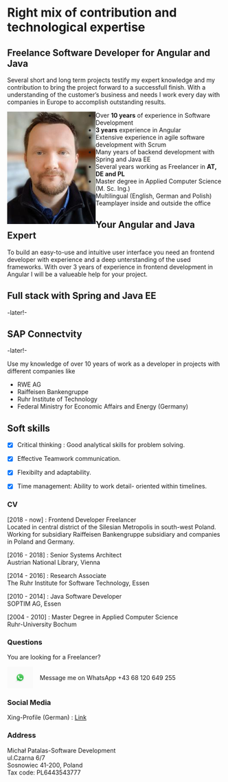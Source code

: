 # Right mix of contribution and technological expertise
## Freelance Software Developer for Angular and Java

Several short and long term projects testify my expert knowledge and my contribution to bring the project forward to a successfull finish. With a understanding of the customer’s business and needs I work every day with companies in Europe to accomplish outstanding results.

<div markdown="1" class="image-row">
<img id="profil" align="left" width="206" height="261" src="/images/me_3.jpg" >

- Over **10 years** of experience in Software Development
- **3 years** experience in Angular
- Extensive experience in agile software development with Scrum
- Many years of backend development with Spring and Java EE
- Several years working as Freelancer in **AT, DE and PL**
- Master degree in Applied Computer Science (M. Sc. Ing.)
- Multilingual (English, German and Polish)
- Teamplayer inside and outside the office
</div>

## Your Angular and Java Expert

To build an easy-to-use and intuitive user interface you need an frontend developer with experience and a deep unterstanding of the used frameworks. With over 3 years of experience in frontend development in Angular I will be a valueable help for your project. 
 

## Full stack with Spring and Java EE
-later!-

## SAP Connectvity
-later!-

Use my knowledge of over 10 years of work as a developer in projects with different companies like 
- RWE AG
- Raiffeisen Bankengruppe
- Ruhr Institute of Technology
- Federal Ministry for Economic Affairs and Energy (Germany)

## Soft skills
- [x] Critical thinking : Good analytical skills for problem solving.
- [x] Effective Teamwork communication. 
- [x] Flexibilty and adaptability.
- [x] Time management: Ability to work detail- oriented within timelines.


### CV 

[2018 - now] : Frontend Developer Freelancer <br/>
Located in central district of the Silesian Metropolis in south-west Poland.<br/>
Working for subsidiary Raiffeisen Bankengruppe subsidiary and companies in Poland and Germany.

[2016 - 2018] : Senior Systems Architect <br/>
Austrian National Library, Vienna

[2014 - 2016] : Research Associate <br/>
The Ruhr Institute for Software Technology, Essen

[2010 - 2014] : Java Software Developer <br/>
SOPTIM AG, Essen

[2004 - 2010] : Master Degree in Applied Computer Science <br/>
Ruhr-University Bochum


### Questions
You are looking for a Freelancer? <br/>
<div markdown="1" class="image-row">
<img align="left" height="50" src="/images/logos/WhatsApp_Logo_1.png" style="margin-right: 1rem">
<span style="display: table-cell; height: 50px; vertical-align: middle;">Message me on WhatsApp +43 68 120 649 255 </span>
</div>

### Social Media

Xing-Profile (German) : [Link](https://www.xing.com/profile/MichaelJohann_Patalas2)

### Address
Michał Patalas-Software Development<br/>
ul.Czarna 6/7<br/>
Sosnowiec 41-200, Poland<br/>
Tax code: PL6443543777<br/>
